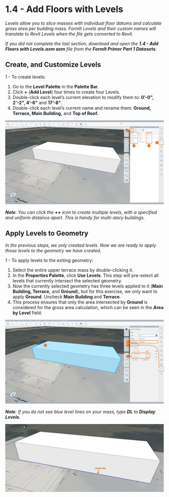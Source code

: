 # 1.4 - Add Floors with Levels

_Levels allow you to slice masses with individual floor datums and calculate gross area per building mass. FormIt Levels and their custom names will translate to Revit Levels when the file gets converted to Revit._

_If you did not complete the last section, download and open the **1.4 - Add Floors with Levels.axm axm** file from the **FormIt Primer Part 1 Datasets**._

## **Create, and Customize Levels**

1 - To create levels:

1. Go to the **Level Palette** in the **Palette Bar**.
2. Click **+** \(**Add Level**\) four times to create four Levels.
3. Double-click each level’s current elevation to modify them to: **0’-0", 2'-2", 4’-6"** and **17’-8"**.
4. Double-click each level’s current name and rename them: **Ground, Terrace, Main Building,** and **Top of Roof.**

![](../../.gitbook/assets/0%20%2816%29.png)

_**Note**: You can click the_ _**++**_ _icon to create multiple levels, with a specified and uniform distance apart. This is handy for multi-story buildings_.

## **Apply Levels to Geometry**

_In the previous steps, we only created levels. Now we are ready to apply those levels to the geometry we have created._

1 - To apply levels to the exiting geometry:

1. Select the entire upper terrace mass by double-clicking it.
2. In the **Properties Palette**, click **Use Levels**. This step will pre-select all levels that currently intersect the selected geometry.
3. Now the currently selected geometry has three levels applied to it \(**Main Building, Terrace,** and **Ground**\), but for this exercise, we only want to apply **Ground**. Uncheck **Main Building** and **Terrace**.
4. This process ensures that only the area intersected by **Ground** is considered for the gross area calculation, which can be seen in the **Area by Level** field.

![](../../.gitbook/assets/1%20%284%29.png)

_**Note**: If you do not see blue level lines on your mass, type_ _**DL**_ _to_ _**Display Levels**._

![](../../.gitbook/assets/2%20%283%29.png)


